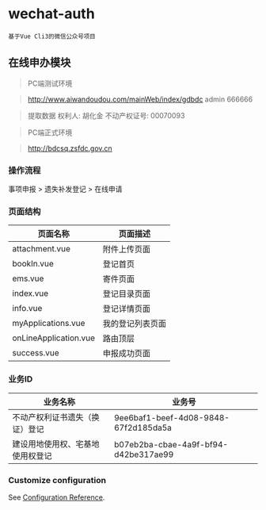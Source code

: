 # wechat-auth

    基于Vue Cli3的微信公众号项目

## 在线申办模块

> PC端测试环境

> http://www.aiwandoudou.com/mainWeb/index/gdbdc
> admin
> 666666

> 提取数据
> 权利人: 胡化金   不动产权证号: 00070093
 
> PC端正式环境

> http://bdcsq.zsfdc.gov.cn

### 操作流程
事项申报 > 遗失补发登记 > 在线申请

### 页面结构
| 页面名称 | 页面描述 |
| --- | --- |
| attachment.vue | 附件上传页面 |
| bookIn.vue | 登记首页 |
| ems.vue | 寄件页面 |
| index.vue | 登记目录页面 |
| info.vue | 登记详情页面 |
| myApplications.vue | 我的登记列表页面 |
| onLineApplication.vue | 路由顶层 |
| success.vue | 申报成功页面 |

### 业务ID
| 业务名称 | 业务号 |
| --- | --- |
| 不动产权利证书遗失（换证）登记 | 9ee6baf1-beef-4d08-9848-67f2d185da5a |
| 建设用地使用权、宅基地使用权登记 | b07eb2ba-cbae-4a9f-bf94-d42be317ae99 |


### Customize configuration
See [Configuration Reference](https://cli.vuejs.org/config/).
